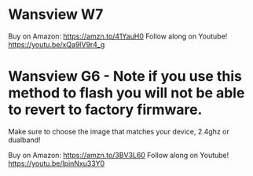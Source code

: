 # Wansview W7

Buy on Amazon: https://amzn.to/41YauH0
Follow along on Youtube! https://youtu.be/xQa9lV9r4_g

# Wansview G6 - Note if you use this method to flash you will not be able to revert to factory firmware.

Make sure to choose the image that matches your device, 2.4ghz or dualband!

Buy on Amazon: https://amzn.to/3BV3L60
Follow along on Youtube! https://youtu.be/lpinNxu33Y0
